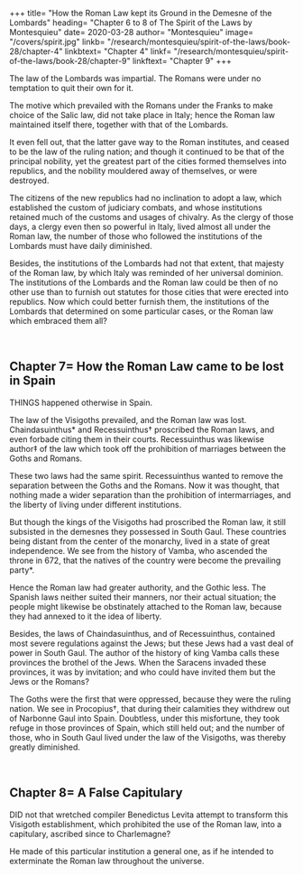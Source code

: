 +++
title=  "How the Roman Law kept its Ground in the Demesne of the Lombards"
heading=  "Chapter 6 to 8 of The Spirit of the Laws by Montesquieu"
date=  2020-03-28
author=  "Montesquieu"
image= "/covers/spirit.jpg"
linkb=  "/research/montesquieu/spirit-of-the-laws/book-28/chapter-4"
linkbtext=  "Chapter 4"
linkf=  "/research/montesquieu/spirit-of-the-laws/book-28/chapter-9"
linkftext=  "Chapter 9"
+++


The law of the Lombards was impartial. The Romans were under no temptation to quit their own for it. 

The motive which prevailed with the Romans under the Franks to make choice of the Salic law, did not take place in Italy; hence the Roman law maintained itself there, together with that of the Lombards.

It even fell out, that the latter gave way to the Roman institutes, and ceased to be the law of the ruling nation; and though it continued to be that of the principal nobility, yet the greatest part of the cities formed themselves into republics, and the nobility mouldered away of themselves, or were destroyed. 

The citizens of the new republics had no inclination to adopt a law, which established the custom of judiciary combats, and whose institutions retained much of the  customs and usages of chivalry. As the clergy of those days, a clergy even then so powerful in Italy, lived almost all under the Roman law, the number of those who followed the institutions of the Lombards must have daily diminished.

Besides, the institutions of the Lombards had not that extent, that majesty of the Roman law, by which Italy was reminded of her universal dominion. The institutions of the Lombards and the Roman law could be then of no other use than to furnish out statutes for those cities that were erected into republics. Now which could better furnish them, the institutions of the Lombards that determined on some particular cases, or the Roman law which embraced them all?

<br>

## Chapter 7=  How the Roman Law came to be lost in Spain

THINGS happened otherwise in Spain. 

The law of the Visigoths prevailed, and the Roman law was lost. Chaindasuinthus* and Recessuinthus† proscribed the Roman laws, and even forbade citing them in their courts. Recessuinthus was likewise author‡ of the law which took off the prohibition of marriages between the Goths and Romans. 

These two laws had the same spirit. Recessuinthus wanted to remove the separation between the Goths and the Romans. Now it was thought, that nothing made a wider separation than the prohibition of intermarriages,  and the liberty of living under different institutions.

But though the kings of the Visigoths had proscribed the Roman law, it still subsisted in the demesnes they possessed in South Gaul. These countries being distant from the center of the monarchy, lived in a state of great independence. We see from the history of Vamba, who ascended the throne in 672, that the natives of the country were become the prevailing party*. 

Hence the Roman law had greater authority, and the Gothic less. The Spanish laws neither suited their manners, nor their actual situation; the people might likewise be obstinately attached to the Roman law, because they had annexed to it the idea of liberty. 

Besides, the laws of Chaindasuinthus, and of Recessuinthus, contained most severe regulations against the Jews; but these Jews had a vast deal of power in South Gaul. The author of the history of king Vamba calls these provinces the brothel of the Jews. When the Saracens invaded these provinces, it was by invitation; and who could have invited them but the Jews or the Romans? 

The Goths were the first that were oppressed, because they were the ruling nation. We see in Procopius†, that during their calamities they withdrew out of Narbonne Gaul into Spain. Doubtless, under this misfortune, they took refuge in those provinces of Spain, which still held out; and the number of those, who in South Gaul lived under the law of the Visigoths, was thereby greatly diminished.


<br>

## Chapter 8=  A False Capitulary

DID not that wretched compiler Benedictus Levita attempt to transform this Visigoth establishment, which prohibited the use of the Roman law, into a capitulary, ascribed since to Charlemagne?

He made of this particular institution a general one, as if he intended to exterminate the Roman law throughout the universe.



